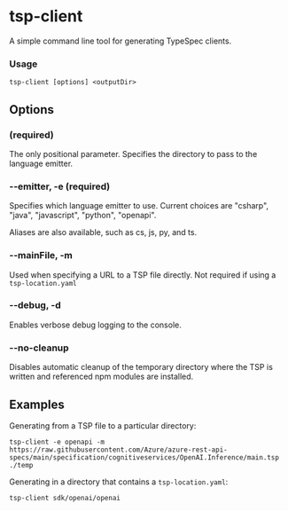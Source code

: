# tsp-client

A simple command line tool for generating TypeSpec clients.

### Usage
```
tsp-client [options] <outputDir>
```

## Options

### <outputDir> (required)

The only positional parameter. Specifies the directory to pass to the language emitter.

### --emitter, -e (required)

Specifies which language emitter to use. Current choices are "csharp", "java", "javascript", "python", "openapi".

Aliases are also available, such as cs, js, py, and ts.

### --mainFile, -m

Used when specifying a URL to a TSP file directly. Not required if using a `tsp-location.yaml`

### --debug, -d

Enables verbose debug logging to the console.

### --no-cleanup

Disables automatic cleanup of the temporary directory where the TSP is written and referenced npm modules are installed.

## Examples

Generating from a TSP file to a particular directory:

```
tsp-client -e openapi -m https://raw.githubusercontent.com/Azure/azure-rest-api-specs/main/specification/cognitiveservices/OpenAI.Inference/main.tsp ./temp
```

Generating in a directory that contains a `tsp-location.yaml`:

```
tsp-client sdk/openai/openai
```
